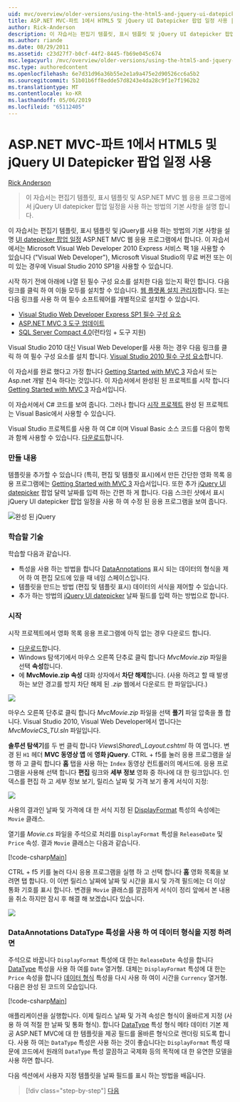 ```yaml
---
uid: mvc/overview/older-versions/using-the-html5-and-jquery-ui-datepicker-popup-calendar-with-aspnet-mvc/using-the-html5-and-jquery-ui-datepicker-popup-calendar-with-aspnet-mvc-part-1
title: ASP.NET MVC-파트 1에서 HTML5 및 jQuery UI Datepicker 팝업 일정 사용 | Microsoft Docs
author: Rick-Anderson
description: 이 자습서는 편집기 템플릿, 표시 템플릿 및 jQuery UI datepicker 팝업 일정을 ASP.NET MV에서 사용 하는 방법의 기본 사항을 설명 하는 중...
ms.author: riande
ms.date: 08/29/2011
ms.assetid: c23d27f7-b0cf-44f2-8445-fb69e045c674
msc.legacyurl: /mvc/overview/older-versions/using-the-html5-and-jquery-ui-datepicker-popup-calendar-with-aspnet-mvc/using-the-html5-and-jquery-ui-datepicker-popup-calendar-with-aspnet-mvc-part-1
msc.type: authoredcontent
ms.openlocfilehash: 6e7d31d96a36b55e2e1a9a475e2d90526cc6a5b2
ms.sourcegitcommit: 51b01b6ff8edde57d8243e4da28c9f1e7f1962b2
ms.translationtype: MT
ms.contentlocale: ko-KR
ms.lasthandoff: 05/06/2019
ms.locfileid: "65112405"
---
```

# <a name="using-the-html5-and-jquery-ui-datepicker-popup-calendar-with-aspnet-mvc---part-1"></a>ASP.NET MVC-파트 1에서 HTML5 및 jQuery UI Datepicker 팝업 일정 사용

[Rick Anderson]((https://twitter.com/RickAndMSFT))

> 이 자습서는 편집기 템플릿, 표시 템플릿 및 ASP.NET MVC 웹 응용 프로그램에서 jQuery UI datepicker 팝업 일정을 사용 하는 방법의 기본 사항을 설명 합니다.

이 자습서는 편집기 템플릿, 표시 템플릿 및 jQuery를 사용 하는 방법의 기본 사항을 설명 [UI datepicker 팝업 일정](http://plugins.jquery.com/project/datepicker) ASP.NET MVC 웹 응용 프로그램에서 합니다. 이 자습서에서는 Microsoft Visual Web Developer 2010 Express 서비스 팩 1을 사용할 수 있습니다 (&quot;Visual Web Developer&quot;), Microsoft Visual Studio의 무료 버전 또는 이미 있는 경우에 Visual Studio 2010 SP1을 사용할 수 있습니다.

시작 하기 전에 아래에 나열 된 필수 구성 요소를 설치한 다음 있는지 확인 합니다. 다음 링크를 클릭 하 여 이들 모두를 설치할 수 있습니다. [웹 플랫폼 설치 관리자](https://www.microsoft.com/web/gallery/install.aspx?appid=VWD2010SP1Pack)합니다. 또는 다음 링크를 사용 하 여 필수 소프트웨어를 개별적으로 설치할 수 있습니다.

- [Visual Studio Web Developer Express SP1 필수 구성 요소](https://www.microsoft.com/web/gallery/install.aspx?appid=VWD2010SP1Pack)
- [ASP.NET MVC 3 도구 업데이트](https://www.microsoft.com/web/gallery/install.aspx?appsxml=&amp;appid=MVC3)
- [SQL Server Compact 4.0](https://www.microsoft.com/web/gallery/install.aspx?appid=SQLCE;SQLCEVSTools_4_0)(런타임 + 도구 지원)

Visual Studio 2010 대신 Visual Web Developer를 사용 하는 경우 다음 링크를 클릭 하 여 필수 구성 요소를 설치 합니다. [Visual Studio 2010 필수 구성 요소](https://www.microsoft.com/web/gallery/install.aspx?appsxml=&amp;appid=VS2010SP1Pack)합니다.

이 자습서를 완료 했다고 가정 합니다 [Getting Started with MVC 3](../getting-started-with-aspnet-mvc3/cs/intro-to-aspnet-mvc-3.md) 자습서 또는 Asp.net 개발 친숙 하다는 것입니다. 이 자습서에서 완성된 된 프로젝트를 시작 합니다 [Getting Started with MVC 3](../getting-started-with-aspnet-mvc3/cs/intro-to-aspnet-mvc-3.md) 자습서입니다.

이 자습서에서 C# 코드를 보여 줍니다. 그러나 합니다 [시작 프로젝트](https://archive.msdn.microsoft.com/Project/Download/FileDownload.aspx?ProjectName=aspnetmvcsamples&amp;DownloadId=15800) 완성 된 프로젝트는 Visual Basic에서 사용할 수 있습니다.

Visual Studio 프로젝트를 사용 하 여 C# 이며 Visual Basic 소스 코드를 다음이 항목과 함께 사용할 수 있습니다. [다운로드](https://archive.msdn.microsoft.com/Project/Download/FileDownload.aspx?ProjectName=aspnetmvcsamples&amp;DownloadId=15800)합니다.

### <a name="what-youll-build"></a>만들 내용

템플릿을 추가할 수 있습니다 (특히, 편집 및 템플릿 표시)에서 만든 간단한 영화 목록 응용 프로그램에는 [Getting Started with MVC 3](../getting-started-with-aspnet-mvc3/cs/intro-to-aspnet-mvc-3.md) 자습서입니다. 또한 추가 [jQuery UI datepicker](http://jqueryui.com/demos/datepicker/) 팝업 달력 날짜를 입력 하는 간편 하 게 합니다. 다음 스크린 샷에서 표시 jQuery UI datepicker 팝업 일정을 사용 하 여 수정 된 응용 프로그램을 보여 줍니다.

![완성 된 jQuery](using-the-html5-and-jquery-ui-datepicker-popup-calendar-with-aspnet-mvc-part-1/_static/image1.png)

### <a name="skills-youll-learn"></a>학습할 기술

학습할 다음과 같습니다.

- 특성을 사용 하는 방법을 합니다 [DataAnnotations](https://msdn.microsoft.com/library/system.componentmodel.dataannotations.aspx) 표시 되는 데이터의 형식을 제어 하 여 편집 모드에 있을 때 네임 스페이스입니다.
- 템플릿을 만드는 방법 (편집 및 템플릿 표시) 데이터의 서식을 제어할 수 있습니다.
- 추가 하는 방법의 [jQuery UI datepicker](http://jqueryui.com/demos/datepicker/) 날짜 필드를 입력 하는 방법으로 합니다.

### <a name="getting-started"></a>시작

시작 프로젝트에서 영화 목록 응용 프로그램에 아직 없는 경우 다운로드 합니다. 

* [다운로드](https://code.msdn.microsoft.com/Introduction-to-MVC-3-10d1b098)합니다.
* Windows 탐색기에서 마우스 오른쪽 단추로 클릭 합니다 *MvcMovie.zip* 파일을 선택 **속성**합니다. 
* 에 **MvcMovie.zip 속성** 대화 상자에서 **차단 해제**합니다. (사용 하려고 할 때 발생 하는 보안 경고를 방지 차단 해제 된 *.zip* 웹에서 다운로드 한 파일입니다.)

![](using-the-html5-and-jquery-ui-datepicker-popup-calendar-with-aspnet-mvc-part-1/_static/image2.png)

마우스 오른쪽 단추로 클릭 합니다 *MvcMovie.zip* 파일을 선택 **풀기** 파일 압축을 풀 합니다. Visual Studio 2010, Visual Web Developer에서 엽니다는 *MvcMovieCS\_TU.sln* 파일입니다.

**솔루션 탐색기**를 두 번 클릭 합니다 *Views\Shared\\_Layout.cshtml* 하 여 엽니다. 변경 된 `H1` 헤더 **MVC 동영상 앱** 에 **영화 jQuery**. CTRL + f5를 눌러 응용 프로그램을 실행 하 고 클릭 합니다 **홈** 탭을 사용 하는 `Index` 동영상 컨트롤러의 메서드에. 응용 프로그램을 사용해 선택 합니다 **편집** 링크와 **세부 정보** 영화 중 하나에 대 한 링크입니다. 인덱스를 편집 하 고 세부 정보 보기, 릴리스 날짜 및 가격 보기 좋게 서식이 지정:

![](using-the-html5-and-jquery-ui-datepicker-popup-calendar-with-aspnet-mvc-part-1/_static/image3.png)

사용의 결과인 날짜 및 가격에 대 한 서식 지정 된 [DisplayFormat](https://msdn.microsoft.com/library/system.componentmodel.dataannotations.displayformatattribute.aspx) 특성의 속성에는 `Movie` 클래스.

열기를 *Movie.cs* 파일을 주석으로 처리를 `DisplayFormat` 특성을 `ReleaseDate` 및 `Price` 속성. 결과 `Movie` 클래스는 다음과 같습니다.

[!code-csharp[Main](using-the-html5-and-jquery-ui-datepicker-popup-calendar-with-aspnet-mvc-part-1/samples/sample1.cs)]

CTRL + f5 키를 눌러 다시 응용 프로그램을 실행 하 고 선택 합니다 **홈** 영화 목록을 보려면 탭 합니다. 이 이번 릴리스 날짜에 날짜 및 시간을 표시 및 가격 필드에는 더 이상 통화 기호를 표시 합니다. 변경을 `Movie` 클래스를 깔끔하게 서식이 정리 앞에서 본 내용을 취소 하지만 잠시 후 해결 해 보겠습니다 있습니다.

![](using-the-html5-and-jquery-ui-datepicker-popup-calendar-with-aspnet-mvc-part-1/_static/image4.png)

### <a name="using-the-dataannotations-datatype-attribute-to-specify-the-data-type"></a>DataAnnotations DataType 특성을 사용 하 여 데이터 형식을 지정 하려면

주석으로 바꿉니다 `DisplayFormat` 특성에 대 한는 `ReleaseDate` 속성을 합니다 [DataType](https://msdn.microsoft.com/library/system.componentmodel.dataannotations.datatype.aspx) 특성을 사용 하 여를 `Date` 열거형. 대체는 `DisplayFormat` 특성에 대 한는 `Price` 속성을 합니다 [데이터 형식](https://msdn.microsoft.com/library/system.componentmodel.dataannotations.datatype.aspx) 특성을 다시 사용 하 여이 시간을 `Currency` 열거형. 다음은 완성 된 코드의 모습입니다.

[!code-csharp[Main](using-the-html5-and-jquery-ui-datepicker-popup-calendar-with-aspnet-mvc-part-1/samples/sample2.cs)]

애플리케이션을 실행합니다. 이제 릴리스 날짜 및 가격 속성은 형식이 올바르게 지정 (사용 하 여 적절 한 날짜 및 통화 형식). 합니다 [DataType](https://msdn.microsoft.com/library/system.componentmodel.dataannotations.datatype.aspx) 특성 형식 메타 데이터 기본 제공 ASP.NET MVC에 대 한 템플릿을 제공 필드를 올바른 형식으로 렌더링 되도록 합니다. 사용 하 여는 `DataType` 특성은 사용 하는 것이 좋습니다는 `DisplayFormat` 특성 때문에 코드에서 원래의 `DataType` 특성 깔끔하고 국제화 등의 목적에 대 한 유연한 모델을 사용 하면 합니다.

다음 섹션에서 사용자 지정 템플릿을 날짜 필드를 표시 하는 방법을 배웁니다.

> [!div class="step-by-step"]
> [다음](using-the-html5-and-jquery-ui-datepicker-popup-calendar-with-aspnet-mvc-part-2.md)
